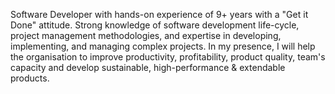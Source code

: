 Software Developer with hands-on experience of 9+ years with a "Get it Done" attitude. Strong knowledge of software development life-cycle, project management methodologies, and expertise in developing, implementing, and managing complex projects. In my presence, I will help the organisation to improve productivity, profitability, product quality, team's capacity and develop sustainable, high-performance & extendable products.
